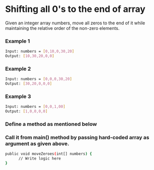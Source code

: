 # Shifting all 0's to the end of array


Given an integer array numbers, move all zeros to the end of it while maintaining the relative order of the non-zero elements.

### Example 1
```sh
Input: numbers = [0,10,0,30,20]
Output: [10,30,20,0,0]
```

### Example 2
```sh
Input: numbers = [0,0,0,30,20]
Output: [30,20,0,0,0]
```

### Example 3
```sh
Input: numbers = [0,0,1,00]
Output: [1,0,0,0,0]
```

### Define a method as mentioned below
### Call it from main() method by passing hard-coded array as argument as given above.
```sh 
public void moveZeroes(int[] numbers) {
      // Write logic here
}
```
